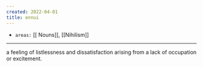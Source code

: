```yaml
---
created: 2022-04-01
title: ennui
---
```


- `areas:` [[ Nouns]], [[Nihilism]]

---

a feeling of listlessness and dissatisfaction arising from a lack of occupation or excitement.
